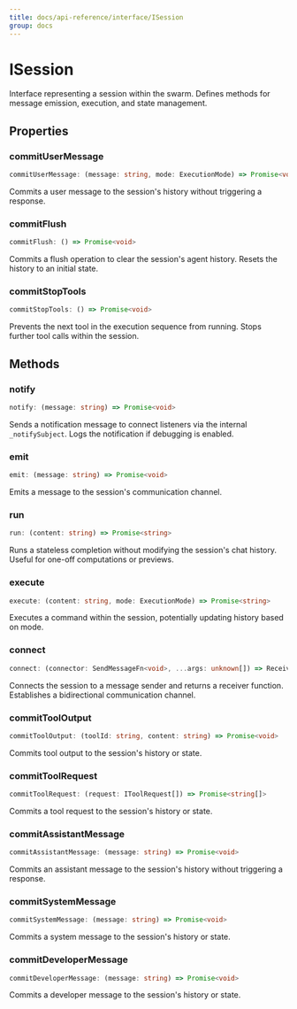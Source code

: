 ```yaml
---
title: docs/api-reference/interface/ISession
group: docs
---
```


# ISession

Interface representing a session within the swarm.
Defines methods for message emission, execution, and state management.

## Properties

### commitUserMessage

```ts
commitUserMessage: (message: string, mode: ExecutionMode) => Promise<void>
```

Commits a user message to the session's history without triggering a response.

### commitFlush

```ts
commitFlush: () => Promise<void>
```

Commits a flush operation to clear the session's agent history.
Resets the history to an initial state.

### commitStopTools

```ts
commitStopTools: () => Promise<void>
```

Prevents the next tool in the execution sequence from running.
Stops further tool calls within the session.

## Methods

### notify

```ts
notify: (message: string) => Promise<void>
```

Sends a notification message to connect listeners via the internal `_notifySubject`.
Logs the notification if debugging is enabled.

### emit

```ts
emit: (message: string) => Promise<void>
```

Emits a message to the session's communication channel.

### run

```ts
run: (content: string) => Promise<string>
```

Runs a stateless completion without modifying the session's chat history.
Useful for one-off computations or previews.

### execute

```ts
execute: (content: string, mode: ExecutionMode) => Promise<string>
```

Executes a command within the session, potentially updating history based on mode.

### connect

```ts
connect: (connector: SendMessageFn<void>, ...args: unknown[]) => ReceiveMessageFn<string>
```

Connects the session to a message sender and returns a receiver function.
Establishes a bidirectional communication channel.

### commitToolOutput

```ts
commitToolOutput: (toolId: string, content: string) => Promise<void>
```

Commits tool output to the session's history or state.

### commitToolRequest

```ts
commitToolRequest: (request: IToolRequest[]) => Promise<string[]>
```

Commits a tool request to the session's history or state.

### commitAssistantMessage

```ts
commitAssistantMessage: (message: string) => Promise<void>
```

Commits an assistant message to the session's history without triggering a response.

### commitSystemMessage

```ts
commitSystemMessage: (message: string) => Promise<void>
```

Commits a system message to the session's history or state.

### commitDeveloperMessage

```ts
commitDeveloperMessage: (message: string) => Promise<void>
```

Commits a developer message to the session's history or state.
